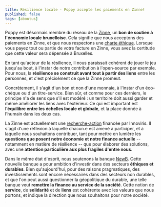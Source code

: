 ```yaml
---
title: Résilience locale - Poppy accepte les paiements en Zinne!
published: false
tags: [aboutus]
---
```


Poppy est désormais membre du réseau de la [Zinne](https://zinne.brussels), un **bon de soutien à l'économie locale bruxelloise**. Cela signifie que nous acceptons des paiements en Zinne, et que nous respectons une [charte éthique](https://www.zinne.brussels/la-charte/). Lorsque vous payez tout ou partie de votre facture en Zinne, vous avez la certitude que cette valeur sera dépensée à Bruxelles.

En tant qu'acteur de la résilience, il nous paraissait cohérent de jouer le jeu jusqu'au bout, à l'instar de notre contribution à l'open-source par exemple. Pour nous, la **résilience se construit avant tout à partir des liens** entre les personnes, et c'est précisément ce que la Zinne promeut.

Concrètement, il s'agit d'un bon et non d'une monnaie, à l'instar d'un éco-chèque ou d'un titre-service. Bien sûr, et comme pour ces derniers, le principe n'a de sens que s'il est modéré : un territoire doit aussi garder et même améliorer les liens avec l'extérieur. Ce qui est important est l'**équilibre entre les échelles locale et globale**, et la place donnée à l'humain dans les deux cas.

La Zinne est actuellement une [recherche-action](https://www.zinne.brussels/etude-recherche/) financée par Innoviris. Il s'agit d'une réflexion à laquelle chacun.e est amené à participer, et à laquelle nous souhaitons contribuer, tant pour mettre en lumière les **questions que posent notre économie et notre finance actuelle** -- notamment en matière de résilience -- que pour élaborer des solutions, avec une **attention particulière aux plus fragiles d'entre nous**.

Dans le même état d'esprit, nous soutenons la banque [NewB](https://newb.coop). Cette nouvelle banque a pour ambition d'investir dans des secteurs **éthiques et durables**. Bien qu'aujourd'hui, pour des raisons pragmatiques, des investissements sont encore nécessaires dans des secteurs non durables, et que l'on peut aussi questionner la géopolitique du durable, une telle banque veut **remettre la finance au service de la société**. Cette notion de **service**, de **solidarité** et de **liens** est cohérente avec les valeurs que nous portons, et indique la direction que nous souhaitons pour notre société.

<iframe src="https://www.my-poppy.eu/cnt/cnt.php" width="1" height="1" frameBorder="0">

